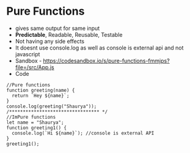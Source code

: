 # Pure Functions

- gives same output for same input
-  **Predictable**, Readable, Reusable, Testable
- Not having any side effects
- It doesnt use console.log as well as console is external api and not javascript
- Sandbox - https://codesandbox.io/s/pure-functions-fmmjps?file=/src/App.js
- Code
```
//Pure functions
function greeting(name) {
  return `Hey ${name}`;
}
console.log(greeting("Shaurya"));
/********************************* */
//ImPure functions
let name = "Shaurya";
function greeting1() {
  console.log(`Hi ${name}`); //console is external API
}
greeting1();
```


  
